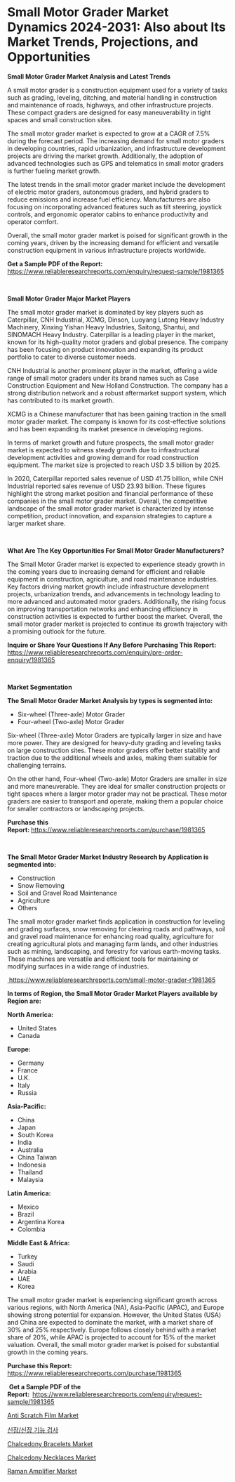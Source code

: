 <p><h1>Small Motor Grader Market Dynamics 2024-2031: Also about Its Market Trends, Projections, and Opportunities</h1></p><p><strong>Small Motor Grader Market Analysis and Latest Trends</strong></p>
<p><p>A small motor grader is a construction equipment used for a variety of tasks such as grading, leveling, ditching, and material handling in construction and maintenance of roads, highways, and other infrastructure projects. These compact graders are designed for easy maneuverability in tight spaces and small construction sites.</p><p>The small motor grader market is expected to grow at a CAGR of 7.5% during the forecast period. The increasing demand for small motor graders in developing countries, rapid urbanization, and infrastructure development projects are driving the market growth. Additionally, the adoption of advanced technologies such as GPS and telematics in small motor graders is further fueling market growth.</p><p>The latest trends in the small motor grader market include the development of electric motor graders, autonomous graders, and hybrid graders to reduce emissions and increase fuel efficiency. Manufacturers are also focusing on incorporating advanced features such as tilt steering, joystick controls, and ergonomic operator cabins to enhance productivity and operator comfort.</p><p>Overall, the small motor grader market is poised for significant growth in the coming years, driven by the increasing demand for efficient and versatile construction equipment in various infrastructure projects worldwide.</p></p>
<p><strong>Get a Sample PDF of the Report:&nbsp;</strong> <a href="https://www.reliableresearchreports.com/enquiry/request-sample/1981365">https://www.reliableresearchreports.com/enquiry/request-sample/1981365</a></p>
<p>&nbsp;</p>
<p><strong>Small Motor Grader Major Market Players</strong></p>
<p><p>The small motor grader market is dominated by key players such as Caterpillar, CNH Industrial, XCMG, Dinson, Luoyang Lutong Heavy Industry Machinery, Xinxing Yishan Heavy Industries, Saitong, Shantui, and SINOMACH Heavy Industry. Caterpillar is a leading player in the market, known for its high-quality motor graders and global presence. The company has been focusing on product innovation and expanding its product portfolio to cater to diverse customer needs. </p><p>CNH Industrial is another prominent player in the market, offering a wide range of small motor graders under its brand names such as Case Construction Equipment and New Holland Construction. The company has a strong distribution network and a robust aftermarket support system, which has contributed to its market growth.</p><p>XCMG is a Chinese manufacturer that has been gaining traction in the small motor grader market. The company is known for its cost-effective solutions and has been expanding its market presence in developing regions. </p><p>In terms of market growth and future prospects, the small motor grader market is expected to witness steady growth due to infrastructural development activities and growing demand for road construction equipment. The market size is projected to reach USD 3.5 billion by 2025.</p><p>In 2020, Caterpillar reported sales revenue of USD 41.75 billion, while CNH Industrial reported sales revenue of USD 23.93 billion. These figures highlight the strong market position and financial performance of these companies in the small motor grader market. Overall, the competitive landscape of the small motor grader market is characterized by intense competition, product innovation, and expansion strategies to capture a larger market share.</p></p>
<p>&nbsp;</p>
<p><strong>What Are The Key Opportunities For Small Motor Grader Manufacturers?</strong></p>
<p><p>The Small Motor Grader market is expected to experience steady growth in the coming years due to increasing demand for efficient and reliable equipment in construction, agriculture, and road maintenance industries. Key factors driving market growth include infrastructure development projects, urbanization trends, and advancements in technology leading to more advanced and automated motor graders. Additionally, the rising focus on improving transportation networks and enhancing efficiency in construction activities is expected to further boost the market. Overall, the small motor grader market is projected to continue its growth trajectory with a promising outlook for the future.</p></p>
<p><strong>Inquire or Share Your Questions If Any Before Purchasing This Report:</strong> <a href="https://www.reliableresearchreports.com/enquiry/pre-order-enquiry/1981365">https://www.reliableresearchreports.com/enquiry/pre-order-enquiry/1981365</a></p>
<p>&nbsp;</p>
<p><strong>Market Segmentation</strong></p>
<p><strong>The Small Motor Grader Market Analysis by types is segmented into:</strong></p>
<p><ul><li>Six-wheel (Three-axle) Motor Grader</li><li>Four-wheel (Two-axle) Motor Grader</li></ul></p>
<p><p>Six-wheel (Three-axle) Motor Graders are typically larger in size and have more power. They are designed for heavy-duty grading and leveling tasks on large construction sites. These motor graders offer better stability and traction due to the additional wheels and axles, making them suitable for challenging terrains.</p><p>On the other hand, Four-wheel (Two-axle) Motor Graders are smaller in size and more maneuverable. They are ideal for smaller construction projects or tight spaces where a larger motor grader may not be practical. These motor graders are easier to transport and operate, making them a popular choice for smaller contractors or landscaping projects.</p></p>
<p><strong>Purchase this Report:&nbsp;</strong><a href="https://www.reliableresearchreports.com/purchase/1981365">https://www.reliableresearchreports.com/purchase/1981365</a></p>
<p>&nbsp;</p>
<p><strong>The Small Motor Grader Market Industry Research by Application is segmented into:</strong></p>
<p><ul><li>Construction</li><li>Snow Removing</li><li>Soil and Gravel Road Maintenance</li><li>Agriculture</li><li>Others</li></ul></p>
<p><p>The small motor grader market finds application in construction for leveling and grading surfaces, snow removing for clearing roads and pathways, soil and gravel road maintenance for enhancing road quality, agriculture for creating agricultural plots and managing farm lands, and other industries such as mining, landscaping, and forestry for various earth-moving tasks. These machines are versatile and efficient tools for maintaining or modifying surfaces in a wide range of industries.</p></p>
<p><a href="https://www.reliableresearchreports.com/small-motor-grader-r1981365">&nbsp;https://www.reliableresearchreports.com/small-motor-grader-r1981365</a></p>
<p><strong>In terms of Region, the Small Motor Grader Market Players available by Region are:</strong></p>
<p>
    <p> <strong> North America: </strong>
        <ul>
            <li>United States</li>
            <li>Canada</li>
        </ul>
        </p> 
    <p> <strong> Europe: </strong>
        <ul>
            <li>Germany</li>
            <li>France</li>
            <li>U.K.</li>
            <li>Italy</li>
            <li>Russia</li>
        </ul>
        </p> 
    <p> <strong> Asia-Pacific: </strong>
        <ul>
            <li>China</li>
            <li>Japan</li>
            <li>South Korea</li>
            <li>India</li>
            <li>Australia</li>
            <li>China Taiwan</li>
            <li>Indonesia</li>
            <li>Thailand</li>
            <li>Malaysia</li>
        </ul>
        </p> 
    <p> <strong> Latin America: </strong>
        <ul>
            <li>Mexico</li>
            <li>Brazil</li>
            <li>Argentina Korea</li>
            <li>Colombia</li>
        </ul>
        </p> 
    <p> <strong> Middle East & Africa: </strong>
        <ul>
            <li>Turkey</li>
            <li>Saudi</li>
            <li>Arabia</li>
            <li>UAE</li>
            <li>Korea</li>
        </ul>
    </p>
    </p>
<p><p>The small motor grader market is experiencing significant growth across various regions, with North America (NA), Asia-Pacific (APAC), and Europe showing strong potential for expansion. However, the United States (USA) and China are expected to dominate the market, with a market share of 30% and 25% respectively. Europe follows closely behind with a market share of 20%, while APAC is projected to account for 15% of the market valuation. Overall, the small motor grader market is poised for substantial growth in the coming years.</p></p>
<p><strong>Purchase this Report: </strong><a href="https://www.reliableresearchreports.com/purchase/1981365">https://www.reliableresearchreports.com/purchase/1981365</a></p>
<p>&nbsp;<strong>Get a Sample PDF of the Report:&nbsp;&nbsp;</strong><a href="https://www.reliableresearchreports.com/enquiry/request-sample/1981365">https://www.reliableresearchreports.com/enquiry/request-sample/1981365</a></p>
<p><strong></strong></p>
<p><p><a href="https://issuu.com/reportprime-2/docs/anti-scratch-film-market-size-2030._6fbc893aebfe26">Anti Scratch Film Market</a></p><p><a href="https://github.com/hxzi07639916/Market-Research-Report-List-1/blob/main/382725331414.md">신장/신장 기능 검사</a></p><p><a href="https://www.linkedin.com/pulse/chalcedony-bracelets-market-research-report-its-history-forecast-jio8f?trackingId=f3s6JIFIy9mUpqDflKpChA%3D%3D">Chalcedony Bracelets Market</a></p><p><a href="https://www.linkedin.com/pulse/chalcedony-necklaces-market-furnishes-information-share-trends-vqp1f?trackingId=3%2BZNolgk6YbNnaYSt6QjyQ%3D%3D">Chalcedony Necklaces Market</a></p><p><a href="https://github.com/mabutironaldo/Market-Research-Report-List-4/blob/main/raman-amplifier-market.md">Raman Amplifier Market</a></p></p>